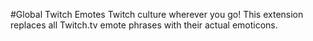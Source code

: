 #Global Twitch Emotes
Twitch culture wherever you go! This extension replaces all Twitch.tv emote phrases with their actual emoticons.